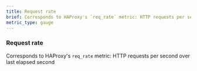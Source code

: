 ```yaml
---
title: Request rate
brief: Corresponds to HAProxy's `req_rate` metric: HTTP requests per second over last elapsed second
metric_type: gauge
---
```

### Request rate

Corresponds to HAProxy's `req_rate` metric: HTTP requests per second over last elapsed second